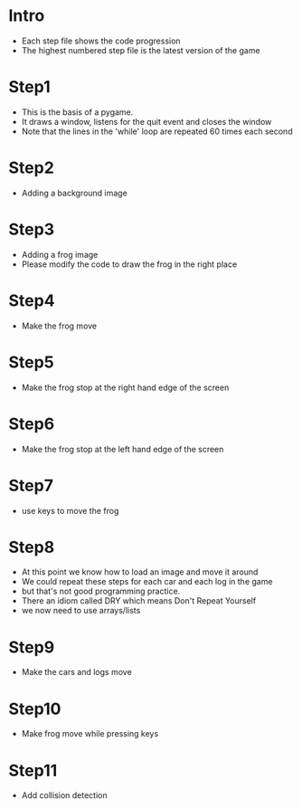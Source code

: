 # Intro
* Each step file shows the code progression
* The highest numbered step file is the latest version of the game

# Step1
* This is the basis of a pygame.
* It draws a window, listens for the quit event and closes the window
* Note that the lines in the 'while' loop are repeated 60 times each second 

# Step2
* Adding a background image

# Step3
* Adding a frog image
* Please modify the code to draw the frog in the right place

# Step4
* Make the frog move

# Step5
* Make the frog stop at the right hand edge of the screen

# Step6
* Make the frog stop at the left hand edge of the screen

# Step7
* use keys to move the frog

# Step8
* At this point we know how to load an image and move it around
* We could repeat these steps for each car and each log in the game
* but that's not good programming practice.
* There an idiom called DRY which means Don't Repeat Yourself
* we now need to use arrays/lists

# Step9
* Make the cars and logs move

# Step10
* Make frog move while pressing keys

# Step11
* Add collision detection
